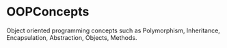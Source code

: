 # OOPConcepts
Object oriented programming concepts such as Polymorphism, Inheritance, Encapsulation, Abstraction, Objects, Methods.
